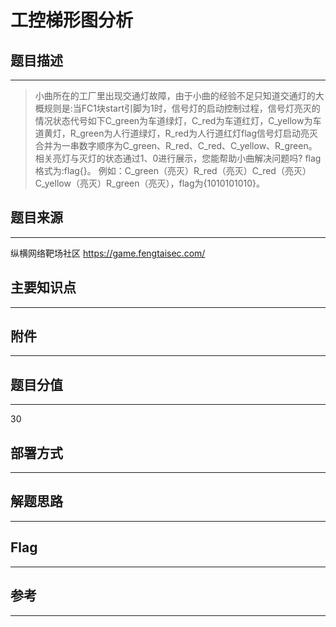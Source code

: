# 工控梯形图分析

## 题目描述
---
> 小曲所在的工厂里出现交通灯故障，由于小曲的经验不足只知道交通灯的大概规则是:当FC1块start引脚为1时，信号灯的启动控制过程，信号灯亮灭的情况状态代号如下C_green为车道绿灯，C_red为车道红灯，C_yellow为车道黄灯，R_green为人行道绿灯，R_red为人行道红灯flag信号灯启动亮灭合并为一串数字顺序为C_green、R_red、C_red、C_yellow、R_green。相关亮灯与灭灯的状态通过1、0进行展示，您能帮助小曲解决问题吗? flag格式为:flag{}。
例如：C_green（亮灭）R_red（亮灭）C_red（亮灭）C_yellow（亮灭）R_green（亮灭），flag为{1010101010}。

## 题目来源
---
纵横网络靶场社区 https://game.fengtaisec.com/

## 主要知识点
---


## 附件
---


## 题目分值
---
30

## 部署方式
---


## 解题思路
---


## Flag
---


## 参考
---
